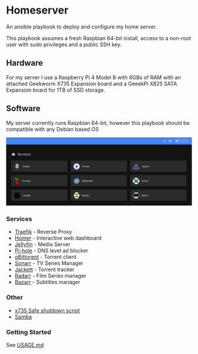 # Homeserver
An ansible playbook to deploy and configure my home server.

This playbook assumes a fresh Raspbian 64-bit install, access to a non-root user with sudo privileges and a public SSH key.

## Hardware
For my server I use a Raspberry Pi 4 Model B with 8GBs of RAM with an attached Geekworm X735 Expansion board and a GeeekPi X825 SATA Expansion board for 1TB of SSD storage.

## Software
My server currently runs Raspbian 64-bit, however this playbook should be compatible with any Debian based OS

![Image of Homeserver dashboard](./assets/dashboard.png)

### Services
- [Traefik](https://traefik.io/traefik/) - Reverse Proxy
- [Homer](https://github.com/bastienwirtz/homer) - Interactive web dashboard
- [Jellyfin](https://jellyfin.org/) - Media Server
- [Pi-hole](https://pi-hole.net/) - DNS level ad blocker
- [qBittorent](https://www.qbittorrent.org/) - Torrent client
- [Sonarr](https://sonarr.tv/) - TV Series Manager
- [Jackett](https://github.com/Jackett/Jackett) - Torrent tracker
- [Radarr](https://radarr.video/) - Film Series manager
- [Bazarr](https://www.bazarr.media/) - Subtitles manager

### Other
- [x735 Safe shutdown script](https://github.com/thorkseng/x735-v2.5)
- [Samba](https://www.samba.org/samba/)

### Getting Started
See [USAGE.md](./USAGE.md)
